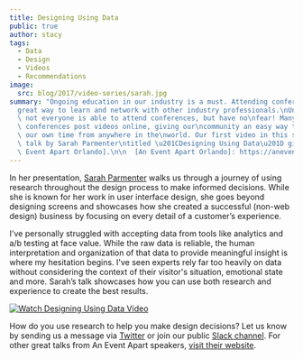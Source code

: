 ```yaml
---
title: Designing Using Data
public: true
author: stacy
tags:
  - Data
  - Design
  - Videos
  - Recommendations
image:
  src: blog/2017/video-series/sarah.jpg
summary: "Ongoing education in our industry is a must. Attending conferences is a\n\
  great way to learn and network with other industry professionals.\nUnfortunately,\
  \ not everyone is able to attend conferences, but have no\nfear! Many of the best\
  \ conferences post videos online, giving our\ncommunity an easy way to learn on\
  \ our own time from anywhere in the\nworld. Our first video in this series is a\
  \ talk by Sarah Parmenter\ntitled \u201CDesigning Using Data\u201D given at [An\
  \ Event Apart Orlando].\n\n  [An Event Apart Orlando]: https://aneventapart.com/event/orlando-2014\n"
---
```


In her presentation, [Sarah Parmenter] walks us through a journey of
using research throughout the design process to make informed decisions.
While she is known for her work in user interface design, she goes
beyond designing screens and showcases how she created a successful
(non-web design) business by focusing on every detail of a customer’s
experience.

I've personally struggled with accepting data from tools like analytics
and a/b testing at face value. While the raw data is reliable, the human
interpretation and organization of that data to provide meaningful
insight is where my hesitation begins. I've seen experts rely far too
heavily on data without considering the context of their visitor's
situation, emotional state and more. Sarah’s talk showcases how you can
use both research and experience to create the best results.

[<img src="/static/images/blog/2017/video-series/sarah-2.jpg" class="align-center align-center" alt="Watch Designing Using Data Video" />]

How do you use research to help you make design decisions? Let us know
by sending us a message via [Twitter] or join our public [Slack
channel]. For other great talks from An Event Apart speakers, [visit
their website].

  [Sarah Parmenter]: http://www.sazzy.co.uk/
  [<img src="/static/images/blog/2017/video-series/sarah-2.jpg" class="align-center align-center" alt="Watch Designing Using Data Video" />]:
    https://vimeo.com/120804557
  [Twitter]: https://twitter.com/oddbird
  [Slack channel]: http://friends.oddbird.net/
  [visit their website]: https://aneventapart.com/
